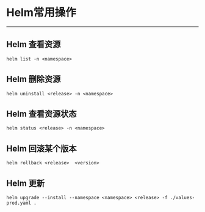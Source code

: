 # Helm常用操作
---
## Helm 查看资源
```shell
helm list -n <namespace>
```
## Helm 删除资源
```shell
helm uninstall <release> -n <namespace>
```

## Helm 查看资源状态
```shell
helm status <release> -n <namespace>
```

## Helm 回滚某个版本
```shell
helm rollback <release>  <version>
```

## Helm 更新
```shell
helm upgrade --install --namespace <namespace> <release> -f ./values-prod.yaml .
```



